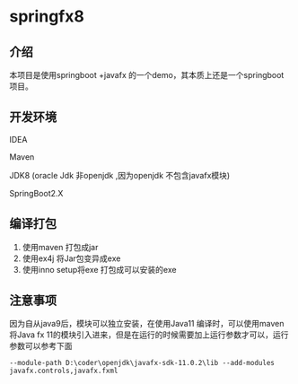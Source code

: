 # springfx8

## 介绍

本项目是使用springboot +javafx 的一个demo，其本质上还是一个springboot 项目。

## 开发环境

IDEA

Maven

JDK8 (oracle Jdk 非openjdk ,因为openjdk 不包含javafx模块)

SpringBoot2.X 



## 编译打包

1. 使用maven 打包成jar
2. 使用ex4j 将Jar包变异成exe
3. 使用inno setup将exe 打包成可以安装的exe



## 注意事项



因为自从java9后，模块可以独立安装，在使用Java11 编译时，可以使用maven 将Java fx 11的模块引入进来，但是在运行的时候需要加上运行参数才可以，运行参数可以参考下面

```
--module-path D:\coder\openjdk\javafx-sdk-11.0.2\lib --add-modules javafx.controls,javafx.fxml
```

